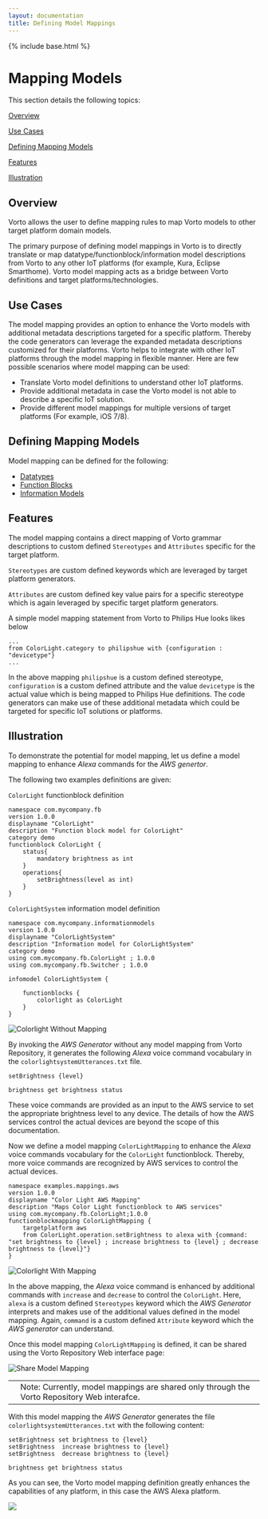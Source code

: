 ```yaml
---
layout: documentation
title: Defining Model Mappings
---
```

{% include base.html %}


# Mapping Models

This section details the following topics:

[Overview](#overview)  

[Use Cases](#use-cases)  

[Defining Mapping Models](#defining-mapping-models)

[Features](#features)

[Illustration](#illustration)


## Overview

Vorto allows the user to define mapping rules to map Vorto models to other target platform domain models.

The primary purpose of defining model mappings in Vorto is to directly translate or map datatype/functionblock/information model descriptions from Vorto to any other IoT platforms (for example, Kura, Eclipse Smarthome). Vorto model mapping acts as a bridge between Vorto definitions and target platforms/technologies.


## Use Cases

The model mapping provides an option to enhance the Vorto models with additional metadata descriptions targeted for a specific platform. Thereby the code generators can leverage the expanded metadata descriptions customized for their platforms. Vorto helps to integrate with other IoT platforms through the model mapping in flexible manner. Here are few possible scenarios where model mapping can be used:

 - Translate Vorto model definitions to understand other IoT platforms.
 - Provide additional metadata in case the Vorto model is not able to describe a specific IoT solution.
 - Provide different model mappings for multiple versions of target platforms (For example, iOS 7/8).


## Defining Mapping Models

Model mapping can be defined for the following:
 
- [Datatypes](./data-type-mapping.html)
- [Function Blocks](./function-block-mapping.html)
- [Information Models](./information-model-mapping.html)   


## Features 

The model mapping contains a direct mapping of Vorto grammar descriptions to custom defined `Stereotypes` and `Attributes` specific for the target platform.

`Stereotypes` are custom defined keywords which are leveraged by target platform generators.

`Attributes` are custom defined key value pairs for a specific stereotype which is again leveraged by specific target platform generators.

A simple model mapping statement from Vorto to Philips Hue looks likes below

	...
	from ColorLight.category to philipshue with {configuration : "devicetype"}
	...

In the above mapping `philipshue` is a custom defined stereotype, `configuration` is a custom defined attribute and the value `devicetype` is the actual value which is being mapped to Philips Hue definitions. The code generators can make use of these additional metadata which could be targeted for specific IoT solutions or platforms.


## Illustration

To demonstrate the potential for model mapping, let us define a model mapping to enhance *Alexa* commands for the *AWS genertor*.

The following two examples definitions are given:

`ColorLight` functionblock definition

	namespace com.mycompany.fb
	version 1.0.0
	displayname "ColorLight"
	description "Function block model for ColorLight"
	category demo	
	functionblock ColorLight {
		status{
			mandatory brightness as int
		}
		operations{
			setBrightness(level as int)
		}
	}

`ColorLightSystem` information model definition

	namespace com.mycompany.informationmodels
	version 1.0.0
	displayname "ColorLightSystem"
	description "Information model for ColorLightSystem"
	category demo
	using com.mycompany.fb.ColorLight ; 1.0.0
	using com.mycompany.fb.Switcher ; 1.0.0
	
	infomodel ColorLightSystem {
	
		functionblocks {
			colorlight as ColorLight
		}
	}

![Colorlight Without Mapping]({{base}}/img/documentation/vorto_aws_without_mapping.png)

By invoking the *AWS Generator* without any model mapping from Vorto Repository, it generates the following *Alexa* voice command vocabulary in the `colorlightsystemUtterances.txt` file.

	setBrightness {level}

	brightness get brightness status

These voice commands are provided as an input to the AWS service to set the appropriate brightness level to any device. The details of how the AWS services control the actual devices are beyond the scope of this documentation.

Now we define a model mapping `ColorLightMapping` to enhance the *Alexa* voice commands vocabulary for the `ColorLight` functionblock. Thereby, more voice commands are recognized by AWS services to control the actual devices.

	namespace examples.mappings.aws
	version 1.0.0
	displayname "Color Light AWS Mapping"
	description "Maps Color Light functionblock to AWS services"
	using com.mycompany.fb.ColorLight;1.0.0
	functionblockmapping ColorLightMapping {
		targetplatform aws
		from ColorLight.operation.setBrightness to alexa with {command: "set brightness to {level} ; increase brightness to {level} ; decrease brightness to {level}"}
	}


![Colorlight With Mapping]({{base}}/img/documentation/vorto_aws_with_mapping.png)

In the above mapping, the *Alexa* voice command is enhanced by  additional commands with `increase` and `decrease` to control the `ColorLight`. Here, `alexa` is a custom defined `Stereotypes` keyword which the *AWS Generator* interprets and makes use of the additional values defined in the model mapping. Again, `command` is a custom defined `Attribute` keyword which the *AWS generator* can understand. 

Once this model mapping `ColorLightMapping` is defined, it can be shared using the Vorto Repository Web interface page:

![Share Model Mapping]({{base}}/img/documentation/vorto_share_mapping_model.png)

<table class="table table-bordered">
	<tbody>
 <tr>
   <td><i class="fa fa-info-circle info-note"></i></td>
    <td>Note: Currently, model mappings are shared only through the Vorto Repository Web interafce.</td>
  </tr></tbody>
</table>  

With this model mapping the *AWS Generator* generates the file `colorlightsystemUtterances.txt` with the following content:

	setBrightness set brightness to {level} 
	setBrightness  increase brightness to {level} 
	setBrightness  decrease brightness to {level}
	
	brightness get brightness status   

As you can see, the Vorto model mapping definition greatly enhances the capabilities of any platform, in this case the AWS Alexa platform.

<div class="thumb1">
<a title="Defining a new Mapping" data-rel="prettyPhoto" href="https://youtu.be/C5c5tTFwG0U&width=1500&height=1000" rel="prettyPhoto" >
<img src="{{ $base}}/img/documentation/defineinfomap.jpg"  class="box-img img-responsive zoom1">
<i class="fa fa-play-circle fa-5 play-icon"></i>
</a>
</div>
